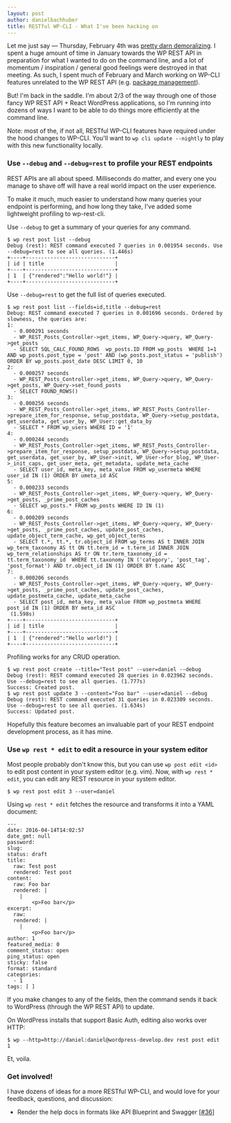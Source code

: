 ```yaml
---
layout: post
author: danielbachhuber
title: RESTful WP-CLI - What I've been hacking on
---
```


Let me just say — Thursday, February 4th was [pretty darn demoralizing](https://twitter.com/Krogsgard/status/695634320401285121). I spent a huge amount of time in January towards the WP REST API in preparation for what I wanted to do on the command line, and a lot of momentum / inspiration / general good feelings were destroyed in that meeting. As such, I spent much of February and March working on WP-CLI features unrelated to the WP REST API (e.g. [package management](http://wp-cli.org/commands/package/)).

But! I'm back in the saddle. I'm about 2/3 of the way through one of those fancy WP REST API + React WordPress applications, so I'm running into dozens of ways I want to be able to do things more efficiently at the command line.

Note: most of the, if not all, RESTful WP-CLI features have required under the hood changes to WP-CLI. You'll want to `wp cli update --nightly` to play with this new functionality locally.

### Use `--debug` and `--debug=rest` to profile your REST endpoints

REST APIs are all about speed. Milliseconds do matter, and every one you manage to shave off will have a real world impact on the user experience.

To make it much, much easier to understand how many queries your endpoint is performing, and how long they take, I've added some lightweight profiling to wp-rest-cli.

Use `--debug` to get a summary of your queries for any command.

    $ wp rest post list --debug
    Debug (rest): REST command executed 7 queries in 0.001954 seconds. Use --debug=rest to see all queries. (1.446s)
    +----+-----------------------------+
    | id | title                       |
    +----+-----------------------------+
    | 1  | {"rendered":"Hello world!"} |
    +----+-----------------------------+

Use `--debug=rest` to get the full list of queries executed.

    $ wp rest post list --fields=id,title --debug=rest
    Debug: REST command executed 7 queries in 0.001696 seconds. Ordered by slowness, the queries are:
    1:
      - 0.000291 seconds
      - WP_REST_Posts_Controller->get_items, WP_Query->query, WP_Query->get_posts
      - SELECT SQL_CALC_FOUND_ROWS  wp_posts.ID FROM wp_posts  WHERE 1=1  AND wp_posts.post_type = 'post' AND (wp_posts.post_status = 'publish')  ORDER BY wp_posts.post_date DESC LIMIT 0, 10
    2:
      - 0.000257 seconds
      - WP_REST_Posts_Controller->get_items, WP_Query->query, WP_Query->get_posts, WP_Query->set_found_posts
      - SELECT FOUND_ROWS()
    3:
      - 0.000256 seconds
      - WP_REST_Posts_Controller->get_items, WP_REST_Posts_Controller->prepare_item_for_response, setup_postdata, WP_Query->setup_postdata, get_userdata, get_user_by, WP_User::get_data_by
      - SELECT * FROM wp_users WHERE ID = '1'
    4:
      - 0.000244 seconds
      - WP_REST_Posts_Controller->get_items, WP_REST_Posts_Controller->prepare_item_for_response, setup_postdata, WP_Query->setup_postdata, get_userdata, get_user_by, WP_User->init, WP_User->for_blog, WP_User->_init_caps, get_user_meta, get_metadata, update_meta_cache
      - SELECT user_id, meta_key, meta_value FROM wp_usermeta WHERE user_id IN (1) ORDER BY umeta_id ASC
    5:
      - 0.000233 seconds
      - WP_REST_Posts_Controller->get_items, WP_Query->query, WP_Query->get_posts, _prime_post_caches
      - SELECT wp_posts.* FROM wp_posts WHERE ID IN (1)
    6:
      - 0.000209 seconds
      - WP_REST_Posts_Controller->get_items, WP_Query->query, WP_Query->get_posts, _prime_post_caches, update_post_caches, update_object_term_cache, wp_get_object_terms
      - SELECT t.*, tt.*, tr.object_id FROM wp_terms AS t INNER JOIN wp_term_taxonomy AS tt ON tt.term_id = t.term_id INNER JOIN wp_term_relationships AS tr ON tr.term_taxonomy_id = tt.term_taxonomy_id  WHERE tt.taxonomy IN ('category', 'post_tag', 'post_format') AND tr.object_id IN (1) ORDER BY t.name ASC
    7:
      - 0.000206 seconds
      - WP_REST_Posts_Controller->get_items, WP_Query->query, WP_Query->get_posts, _prime_post_caches, update_post_caches, update_postmeta_cache, update_meta_cache
      - SELECT post_id, meta_key, meta_value FROM wp_postmeta WHERE post_id IN (1) ORDER BY meta_id ASC
     (1.598s)
    +----+-----------------------------+
    | id | title                       |
    +----+-----------------------------+
    | 1  | {"rendered":"Hello world!"} |
    +----+-----------------------------+

Profiling works for any CRUD operation.

    $ wp rest post create --title="Test post" --user=daniel --debug
    Debug (rest): REST command executed 28 queries in 0.023962 seconds. Use --debug=rest to see all queries. (1.777s)
    Success: Created post.
    $ wp rest post update 3 --content="Foo bar" --user=daniel --debug
    Debug (rest): REST command executed 31 queries in 0.023309 seconds. Use --debug=rest to see all queries. (1.634s)
    Success: Updated post.

Hopefully this feature becomes an invaluable part of your REST endpoint development process, as it has mine.

### Use `wp rest * edit` to edit a resource in your system editor

Most people probably don't know this, but you can use `wp post edit <id>` to edit post content in your system editor (e.g. vim). Now, with `wp rest * edit`, you can edit any REST resource in your system editor.

    $ wp rest post edit 3 --user=daniel

Using `wp rest * edit` fetches the resource and transforms it into a YAML document:

    ---
    date: 2016-04-14T14:02:57
    date_gmt: null
    password:
    slug:
    status: draft
    title:
      raw: Test post
      rendered: Test post
    content:
      raw: Foo bar
      rendered: |
        |
            <p>Foo bar</p>
    excerpt:
      raw:
      rendered: |
        |
            <p>Foo bar</p>
    author: 1
    featured_media: 0
    comment_status: open
    ping_status: open
    sticky: false
    format: standard
    categories:
      - 1
    tags: [ ]

If you make changes to any of the fields, then the command sends it back to WordPress (through the WP REST API) to update.

On WordPress installs that support Basic Auth, editing also works over HTTP:

    $ wp --http=http://daniel:daniel@wordpress-develop.dev rest post edit 1

Et, voila.

### Get involved!

I have dozens of ideas for a more RESTful WP-CLI, and would love for your feedback, questions, and discussion:

* Render the help docs in formats like API Blueprint and Swagger [[#36](https://github.com/danielbachhuber/wp-rest-cli/issues/36)]
